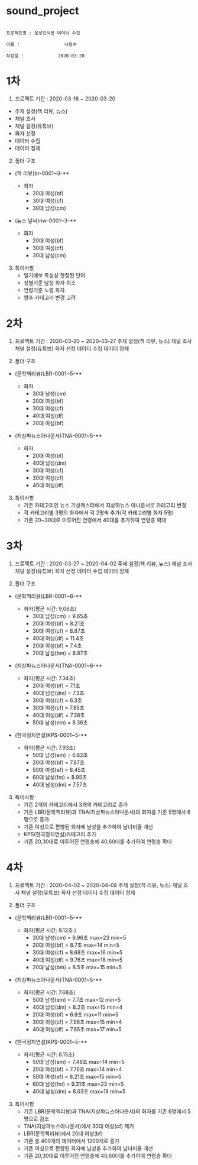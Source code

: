 # sound_project

                                                                                 프로젝트명 : 음성인식용 데이터 수집
                                                                                       이름 :                 나윤수
                                                                                     작성일 :             2020-03-20
                                                                                                                                
1차
==========================================
1. 프로젝트 기간 : 2020-03-16 ~ 2020-03-20
  - 주제 설정(책 리뷰, 뉴스)
  - 채널 조사
  - 채널 설정(유튜브)
  - 화자 선정
  - 데이터 수집
  - 데이터 정제

2. 폴더 구조

* (책 리뷰)br-0001~3-**
  - 화자
    + 20대 여성(bf)
    + 30대 여성(cf)
    + 30대 남성(cm)

* (뉴스 날씨)nw-0001~3-**
  - 화자
    + 20대 여성(bf)
    + 30대 여성(cf)
    + 30대 남성(cm)

3. 특이사항
   * 일기예보 특성상 한정된 단어
   * 성별기준 남성 화자 희소
   * 연령기준 노령 화자
   * 향후 카테고리 변경 고려
 
2차
==========================================
1. 프로젝트 기간 : 2020-03-20 ~ 2020-03-27
주제 설정(책 리뷰, 뉴스)
채널 조사
채널 설정(유튜브)
화자 선정
데이터 수집
데이터 정제

2. 폴더 구조

* (문학책리뷰)LBR-0001~5-**
  - 화자
    + 30대 남성(cm)
    + 20대 여성(bf)
    + 30대 여성(cf)
    + 40대 여성(df)
    + 20대 여성(bf)

* (지상파뉴스아나운서)TNA-0001~5-**
  - 화자
    + 20대 여성(bf)
    + 40대 남성(dm)
    + 30대 여성(cf)
    + 30대 여성(cf)
    + 40대 여성(df)

3. 특이사항
   * 기존 카테고리인 뉴스 기상캐스터에서 지상파뉴스 아나운서로 카테고리 변경
   * 각 카테고리별 3명의 화자에서 각 2명씩 추가(각 카테고리별 화자 5명)
   * 기존 20~30대로 이루어진 연령에서 40대를 추가하여 연령층 확대
 
3차
==========================================
1. 프로젝트 기간 : 2020-03-27 ~ 2020-04-02
  주제 설정(책 리뷰, 뉴스)
  채널 조사
  채널 설정(유튜브)
  화자 선정
  데이터 수집
  데이터 정제

2. 폴더 구조

* (문학책리뷰)LBR-0001~6-**
  - 화자(평균 시간: 9.06초)
    + 30대 남성(cm) = 9.65초
    + 20대 여성(bf) = 8.21초
    + 30대 여성(cf) = 8.87초
    + 40대 여성(df) = 11.4초
    + 20대 여성(bf) = 7.4초
    + 20대 남성(bm) = 8.87초 

* (지상파뉴스아나운서)TNA-0001~6-**
  - 화자(평균 시간: 7.34초)
    + 20대 여성(bf) = 7.1초
    + 40대 남성(dm) = 7.3초
    + 30대 여성(cf) = 6.3초
    + 30대 여성(cf) = 7.65초
    + 40대 여성(df) = 7.38초
    + 50대 남성(em) = 8.36초

* (한국정치연설)KPS-0001~5-**
  - 화자(평균 시간: 7.93초)
    + 50대 남성(em) = 6.82초
    + 20대 여성(bf) = 7.87초
    + 50대 여성(ef) = 8.45초
    + 60대 남성(fm) = 8.95초
    + 40대 남성(dm) = 7.57초

3. 특이사항
   * 기존 2개의 카테고리에서 3개의 카테고리로 증가
   * 기존 LBR(문학책리뷰)과 TNA(지상파뉴스아나운서)의 화자를 기존 5명에서 6명으로 증가
   * 기존 여성으로 편향된 화자에 남성을 추가하여 남녀비율 개선
   * KPS(한국정치연설)카테고리 추가
   * 기존 20,30대로 이루어진 연령층에 40,60대를 추가하여 연령층 확대
 
 
4차
==========================================
1. 프로젝트 기간 : 2020-04-02 ~ 2020-04-08
  주제 설정(책 리뷰, 뉴스)
  채널 조사
  채널 설정(유튜브)
  화자 선정
  데이터 수집
  데이터 정제

2. 폴더 구조

* (문학책리뷰)LBR-0001~5-**
  - 화자(평균 시간: 9.12초 )
    + 30대 남성(cm) = 9.96초 max=23 min=5
    + 20대 여성(bf) = 8.7초 max=14 min=5
    + 30대 여성(cf) = 8.68초 max=16 min=5
    + 40대 여성(df) = 9.76초 max=18 min=5
    + 20대 남성(bm) = 8.5초 max=15 min=5
 

* (지상파뉴스아나운서)TNA-0001~5-**
  - 화자(평균 시간: 7.68초)
    + 50대 남성(em) = 7.7초 max=12 min=5
    + 40대 남성(dm) = 8.2초 max=15 min=4
    + 20대 여성(bf) = 6.9초 max=11 min=5
    + 30대 여성(cf) = 7.96초 max=15 min=4
    + 40대 여성(df) = 7.65초 max=17 min=5

* (한국정치연설)KPS-0001~5-**
  - 화자(평균 시간: 8.15초)
    + 50대 남성(em) = 7.48초 max=14 min=5
    + 20대 여성(bf) = 7.76초 max=14 min=4
    + 50대 여성(ef) = 8.21초 max=15 min=5
    + 60대 남성(fm) = 9.31초 max=23 min=5
    + 40대 남성(dm) = 8.03초 max=18 min=5

3. 특이사항
   * 기존 LBR(문학책리뷰)과 TNA(지상파뉴스아나운서)의 화자를 기존 6명에서 5명으로 감소
   * TNA(지상파뉴스아나운서)에서 30대 여성(cf) 제거
   * LBR(문학책리뷰)에서 20대 여성(bf) 
   * 기존 총 400개의 데이터에서 1200개로 증가
   * 기존 여성으로 편향된 화자에 남성을 추가하여 남녀비율 개선
   * 기존 20,30대로 이루어진 연령층에 40,60대를 추가하여 연령층 확대
   
